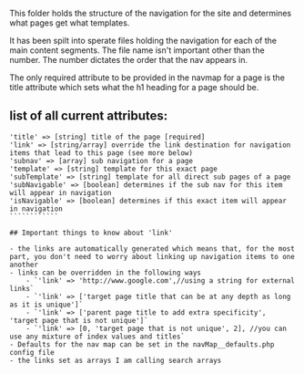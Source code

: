 This folder holds the structure of the navigation for the site and determines what pages get what templates.

It has been spilt into sperate files holding the navigation for each of the main content segments. The file name isn't important other than the number. The number dictates the order that the nav appears in.

The only required attribute to be provided in the navmap for a page is the title attribute which sets what the h1 heading for a page should be.

## list of all current attributes:

````````````````
'title' => [string] title of the page [required]
'link' => [string/array] override the link destination for navigation items that lead to this page (see more below)
'subnav' => [array] sub navigation for a page
'template' => [string] template for this exact page
'subTemplate' => [string] template for all direct sub pages of a page
'subNavigable' => [boolean] determines if the sub nav for this item will appear in navigation
'isNavigable' => [boolean] determines if this exact item will appear in navigation
````````````

## Important things to know about 'link'

- the links are automatically generated which means that, for the most part, you don't need to worry about linking up navigation items to one another
- links can be overridden in the following ways
    - `'link' => 'http://www.google.com',//using a string for external links`
    - `'link' => ['target page title that can be at any depth as long as it is unique']`
	- `'link' => ['parent page title to add extra specificity', 'target page that is not unique']`
	- `'link' => [0, 'target page that is not unique', 2], //you can use any mixture of index values and titles`
- Defaults for the nav map can be set in the navMap__defaults.php config file
- the links set as arrays I am calling search arrays